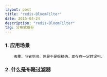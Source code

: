 ```yaml
---
layout: post
title: "redis-BloomFilter"
date: 2015-04-24
description: "redis-BloomFilter"
tag: 分布式缓存 
---   
```




### 1. 应用场景
        去重，节省空间，但是不是很精确，即存在一定的误判.

### 2. 什么是布隆过滤器
        